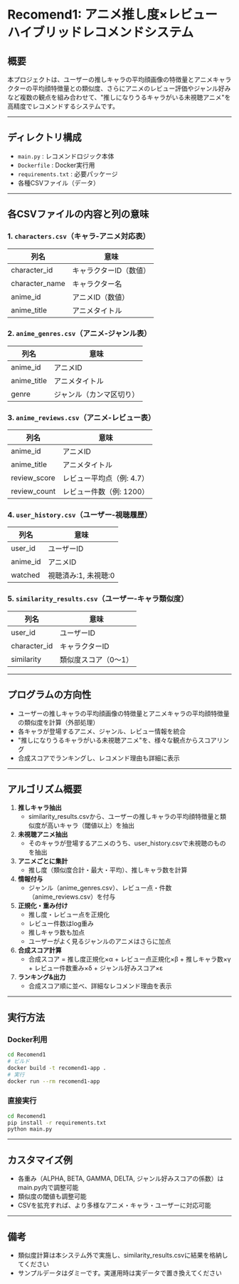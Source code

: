 # Recomend1: アニメ推し度×レビュー ハイブリッドレコメンドシステム

## 概要

本プロジェクトは、ユーザーの推しキャラの平均顔画像の特徴量とアニメキャラクターの平均顔特徴量との類似度、さらにアニメのレビュー評価やジャンル好みなど複数の観点を組み合わせて、"推しになりうるキャラがいる未視聴アニメ"を高精度でレコメンドするシステムです。

---

## ディレクトリ構成

- `main.py` : レコメンドロジック本体
- `Dockerfile` : Docker実行用
- `requirements.txt` : 必要パッケージ
- 各種CSVファイル（データ）

---

## 各CSVファイルの内容と列の意味

### 1. `characters.csv`（キャラ-アニメ対応表）
| 列名           | 意味                         |
|----------------|------------------------------|
| character_id   | キャラクターID（数値）       |
| character_name | キャラクター名               |
| anime_id       | アニメID（数値）             |
| anime_title    | アニメタイトル               |

### 2. `anime_genres.csv`（アニメ-ジャンル表）
| 列名        | 意味                      |
|-------------|---------------------------|
| anime_id    | アニメID                  |
| anime_title | アニメタイトル            |
| genre       | ジャンル（カンマ区切り）  |

### 3. `anime_reviews.csv`（アニメ-レビュー表）
| 列名         | 意味                        |
|--------------|-----------------------------|
| anime_id     | アニメID                    |
| anime_title  | アニメタイトル              |
| review_score | レビュー平均点（例: 4.7）   |
| review_count | レビュー件数（例: 1200）    |

### 4. `user_history.csv`（ユーザー-視聴履歴）
| 列名    | 意味                        |
|---------|-----------------------------|
| user_id | ユーザーID                  |
| anime_id| アニメID                    |
| watched | 視聴済み:1, 未視聴:0         |

### 5. `similarity_results.csv`（ユーザー-キャラ類似度）
| 列名        | 意味                        |
|-------------|-----------------------------|
| user_id     | ユーザーID                  |
| character_id| キャラクターID              |
| similarity  | 類似度スコア（0〜1）        |

---

## プログラムの方向性

- ユーザーの推しキャラの平均顔画像の特徴量とアニメキャラの平均顔特徴量の類似度を計算（外部処理）
- 各キャラが登場するアニメ、ジャンル、レビュー情報を統合
- "推しになりうるキャラがいる未視聴アニメ"を、様々な観点からスコアリング
- 合成スコアでランキングし、レコメンド理由も詳細に表示

---

## アルゴリズム概要

1. **推しキャラ抽出**
    - similarity_results.csvから、ユーザーの推しキャラの平均顔特徴量と類似度が高いキャラ（閾値以上）を抽出
2. **未視聴アニメ抽出**
    - そのキャラが登場するアニメのうち、user_history.csvで未視聴のものを抽出
3. **アニメごとに集計**
    - 推し度（類似度合計・最大・平均）、推しキャラ数を計算
4. **情報付与**
    - ジャンル（anime_genres.csv）、レビュー点・件数（anime_reviews.csv）を付与
5. **正規化・重み付け**
    - 推し度・レビュー点を正規化
    - レビュー件数はlog重み
    - 推しキャラ数も加点
    - ユーザーがよく見るジャンルのアニメはさらに加点
6. **合成スコア計算**
    - 合成スコア = 推し度正規化×α + レビュー点正規化×β + 推しキャラ数×γ + レビュー件数重み×δ + ジャンル好みスコア×ε
7. **ランキング&出力**
    - 合成スコア順に並べ、詳細なレコメンド理由を表示

---

## 実行方法

### Docker利用
```sh
cd Recomend1
# ビルド
docker build -t recomend1-app .
# 実行
docker run --rm recomend1-app
```

### 直接実行
```sh
cd Recomend1
pip install -r requirements.txt
python main.py
```

---

## カスタマイズ例
- 各重み（ALPHA, BETA, GAMMA, DELTA, ジャンル好みスコアの係数）はmain.py内で調整可能
- 類似度の閾値も調整可能
- CSVを拡充すれば、より多様なアニメ・キャラ・ユーザーに対応可能

---

## 備考
- 類似度計算は本システム外で実施し、similarity_results.csvに結果を格納してください
- サンプルデータはダミーです。実運用時は実データで置き換えてください 